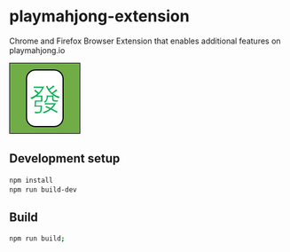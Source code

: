 # playmahjong-extension
Chrome and Firefox Browser Extension that enables additional features on playmahjong.io

![](icon/icon128.png)


## Development setup

```sh
npm install
npm run build-dev
```

## Build

```sh
npm run build;
```
